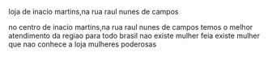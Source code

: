 


loja de inacio martins,na rua raul nunes de campos 

no centro de inacio martins,na rua raul nunes de campos 
 temos o melhor atendimento da regiao 
para todo brasil 
nao existe mulher feia existe mulher que nao conhece a loja mulheres poderosas

